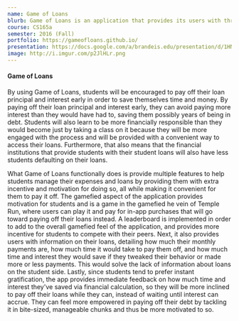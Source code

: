 ```yaml
---
name: Game of Loans
blurb: Game of Loans is an application that provides its users with three key amenities: information, convenience and motivation. Users are encouraged and empowered to start paying off their loan principal and interest ahead of schedule, saving themselves time, interest, and headaches.
course: CS165a
semester: 2016 (Fall)
portfolio: https://gameofloans.github.io/
presentation: https://docs.google.com/a/brandeis.edu/presentation/d/1HN8yEEvJZJD36qZVmMR_Ol4MLOcpuNm5tsLVVncJ_Vk/edit?usp=sharing
image: http://i.imgur.com/p2JlHLr.png
---
```

#### Game of Loans
By using Game of Loans, students will be encouraged to pay off their loan principal and interest early in order to save themselves time and money. By paying off their loan principal and interest early, they can avoid paying more interest than they would have had to, saving them possibly years of being in debt. Students will also learn to be more financially responsible than they would become just by taking a class on it because they will be more engaged with the process and will be provided with a convenient way to access their loans. Furthermore, that also means that the financial institutions that provide students with their student loans will also have less students defaulting on their loans.

What Game of Loans functionally does is provide multiple features to help students manage their expenses and loans by providing them with extra incentive and motivation for doing so, all while making it convenient for them to pay it off. The gamefied aspect of the application provides motivation for students and is a game in the gamefied he vein of Temple Run, where users can play it and pay for in-app purchases that will go toward paying off their loans instead. A leaderboard is implemented in order to add to the overall gamefied feel of the application, and provides more incentive for students to compete with their peers. Next, it also provides users with information on their loans, detailing how much their monthly payments are, how much time it would take to pay them off, and how much time and interest they would save if they tweaked their behavior or made more or less payments. This would solve the lack of information about loans on the student side. Lastly, since students tend to prefer instant gratification, the app provides immediate feedback on how much time and interest they've saved via financial calculation, so they will be more inclined to pay off their loans while they can, instead of waiting until interest can accrue. They can feel more empowered in paying off their debt by tackling it in bite-sized, manageable chunks and thus be more motivated to so.
